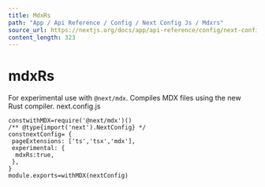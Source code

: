 ```yaml
---
title: MdxRs
path: "App / Api Reference / Config / Next Config Js / Mdxrs"
source_url: https://nextjs.org/docs/app/api-reference/config/next-config-js/mdxRs
content_length: 323
---
```


# mdxRs
For experimental use with `@next/mdx`. Compiles MDX files using the new Rust compiler.
next.config.js
```
constwithMDX=require('@next/mdx')()
/** @type{import('next').NextConfig} */
constnextConfig= {
 pageExtensions: ['ts','tsx','mdx'],
 experimental: {
  mdxRs:true,
 },
}
module.exports=withMDX(nextConfig)
```
